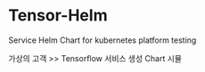 # Tensor-Helm
Service Helm Chart for kubernetes platform testing

가상의 고객 >> Tensorflow 서비스 생성 Chart 시뮬
